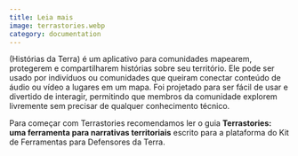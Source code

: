 ```yaml
---
title: Leia mais
image: terrastories.webp
category: documentation
---
```


(Histórias da Terra) é um aplicativo para comunidades mapearem, protegerem e compartilharem histórias sobre seu território. Ele pode ser usado por indivíduos ou comunidades que queiram conectar conteúdo de áudio ou vídeo a lugares em um mapa. Foi projetado para ser fácil de usar e divertido de interagir, permitindo que membros da comunidade explorem livremente sem precisar de qualquer conhecimento técnico.

Para começar com Terrastories recomendamos ler o guia **Terrastories: uma ferramenta para narrativas territoriais** escrito para a plataforma do Kit de Ferramentas para Defensores da Terra.

<app-button localurl=":8086/all/https://www.earthdefenderstoolkit.com/toolkit/terrastories-a-tool-for-place-based-storytelling/" text="Read the guide"></app-button>
